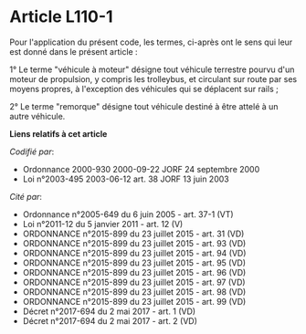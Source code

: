 # Article L110-1

Pour l'application du présent code, les termes, ci-après ont le sens qui leur est donné dans le présent article :

1° Le terme "véhicule à moteur" désigne tout véhicule terrestre pourvu d'un moteur de propulsion, y compris les trolleybus,
et circulant sur route par ses moyens propres, à l'exception des véhicules qui se déplacent sur rails ;

2° Le terme "remorque" désigne tout véhicule destiné à être attelé à un autre véhicule.

**Liens relatifs à cet article**

_Codifié par_:

  - Ordonnance 2000-930 2000-09-22 JORF 24 septembre 2000
  - Loi n°2003-495 2003-06-12 art. 38 JORF 13 juin 2003

_Cité par_:

  - Ordonnance n°2005-649 du 6 juin 2005 - art. 37-1 (VT)
  - Loi n°2011-12 du 5 janvier 2011 - art. 12 (V)
  - ORDONNANCE n°2015-899 du 23 juillet 2015 - art. 31 (VD)
  - ORDONNANCE n°2015-899 du 23 juillet 2015 - art. 93 (VD)
  - ORDONNANCE n°2015-899 du 23 juillet 2015 - art. 94 (VD)
  - ORDONNANCE n°2015-899 du 23 juillet 2015 - art. 95 (VD)
  - ORDONNANCE n°2015-899 du 23 juillet 2015 - art. 96 (VD)
  - ORDONNANCE n°2015-899 du 23 juillet 2015 - art. 97 (VD)
  - ORDONNANCE n°2015-899 du 23 juillet 2015 - art. 98 (VD)
  - ORDONNANCE n°2015-899 du 23 juillet 2015 - art. 99 (VD)
  - Décret n°2017-694 du 2 mai 2017 - art. 1 (VD)
  - Décret n°2017-694 du 2 mai 2017 - art. 2 (VD)
